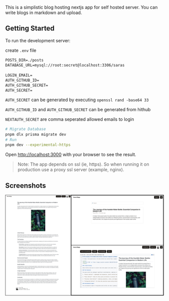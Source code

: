This is a simplistic blog hosting nextjs app for self hosted server. You can write blogs in markdown and upload.

## Getting Started

To run the development server:

create `.env` file

```
POSTS_DIR=./posts
DATABASE_URL=mysql://root:secret@localhost:3306/saras

LOGIN_EMAIL=
AUTH_GITHUB_ID=
AUTH_GITHUB_SECRET=
AUTH_SECRET=
```

`AUTH_SECRET` can be generated by executing `openssl rand -base64 33`

`AUTH_GITHUB_ID` and `AUTH_GITHUB_SECRET` can be generated from hithub

`NEXTAUTH_SECRET` are comma seperated allowed emails to login

```bash
# Migrate Database
pnpm dlx prisma migrate dev
# Run
pnpm dev --experimental-https
```

Open [http://localhost:3000](http://localhost:3000) with your browser to see the result.

> Note: The app depends on ssl (ie, https). So when running it on production use a proxy ssl server (example, nginx).

## Screenshots

![Screenshots](./screenshots/merged.jpg)
